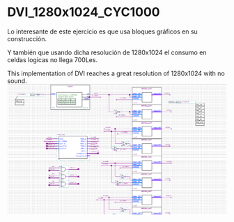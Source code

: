 # DVI_1280x1024_CYC1000

Lo interesante de este ejercicio es que usa bloques gráficos en su construcción.

Y también que usando dicha resolución de 1280x1024 el consumo en celdas logicas no llega 700Les.

This implementation of DVI reaches a great resolution of 1280x1024 with no sound.
![In this image you can see the RTL of the DVI](https://github.com/AtlasFPGA/DVI_1280x1024_CYC1000/blob/main/DVI_1280x1024_CYC1000.png)

